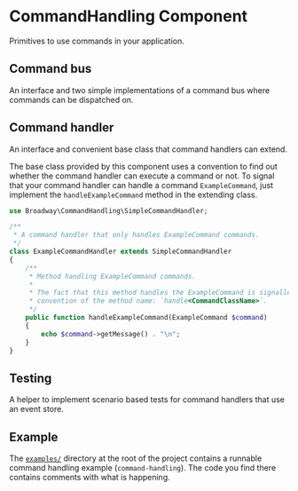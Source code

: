 CommandHandling Component
=========================

Primitives to use commands in your application.

## Command bus

An interface and two simple implementations of a command bus where commands can
be dispatched on.

## Command handler

An interface and convenient base class that command handlers can extend.

The base class provided by this component uses a convention to find out whether
the command handler can execute a command or not. To signal that your command
handler can handle a command `ExampleCommand`, just implement the
`handleExampleCommand` method in the extending class.

```php
use Broadway\CommandHandling\SimpleCommandHandler;

/**
 * A command handler that only handles ExampleCommand commands.
 */
class ExampleCommandHandler extends SimpleCommandHandler
{
    /**
     * Method handling ExampleCommand commands.
     *
     * The fact that this method handles the ExampleCommand is signalled by the
     * convention of the method name: `handle<CommandClassName>`.
     */
    public function handleExampleCommand(ExampleCommand $command)
    {
        echo $command->getMessage() . "\n";
    }
}
```

## Testing

A helper to implement scenario based tests for command handlers that use an
event store.

## Example

The [`examples/`][examples] directory at the root of the project contains a
runnable command handling example (`command-handling`). The code you find there
contains comments with what is happening.

[examples]: ../../../examples/

